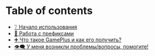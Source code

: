 # Table of contents

* [❔ Начало использования](README.md)
* [🔹 Работа с префиксами](rabota-s-prefiksami.md)
* [➕ Что такое GamePlus и как его получить?](chto-takoe-gameplus-i-kak-ego-poluchit.md)
* [👁‍🗨 У меня возникли проблемы/вопросы, помогите!](u-menya-voznikli-problemy-voprosy-pomogite.md)

